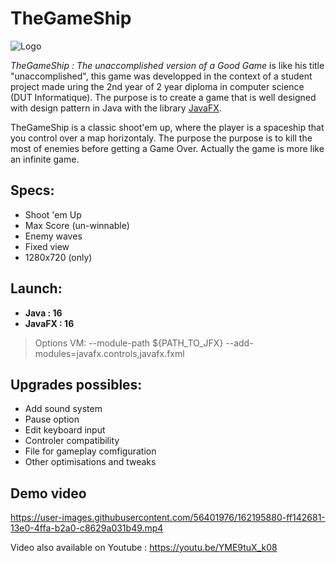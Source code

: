 # TheGameShip
![Logo](https://github.com/Kibahor/TheGameShip/blob/main/Code/TheGameShip/res/Sprites/logo.png "logo")

*TheGameShip : The unaccomplished version of a Good Game* is like his title "unaccomplished", this game was developped in the context of a student project made uring the 2nd year of 2 year diploma in computer science (DUT Informatique). The purpose is to create a game that is well designed with design pattern in Java with the library [JavaFX](https://openjfx.io/).

TheGameShip is a classic shoot'em up, where the player is a spaceship that you control over a map horizontaly. The purpose the purpose is to kill the most of enemies before getting a Game Over. Actually the game is more like an infinite game.
## Specs:
- Shoot 'em Up
- Max Score (un-winnable)
- Enemy waves
- Fixed view
- 1280x720 (only)

## Launch:

- **Java : 16**
- **JavaFX : 16**

> Options VM:
> --module-path ${PATH_TO_JFX} --add-modules=javafx.controls,javafx.fxml

## Upgrades possibles:

- Add sound system
- Pause option
- Edit keyboard input
- Controler compatibility
- File for gameplay comfiguration
- Other optimisations and tweaks

## Demo video

https://user-images.githubusercontent.com/56401976/162195880-ff142681-13e0-4ffa-b2a0-c8629a031b49.mp4

Video also available on Youtube : https://youtu.be/YME9tuX_k08



